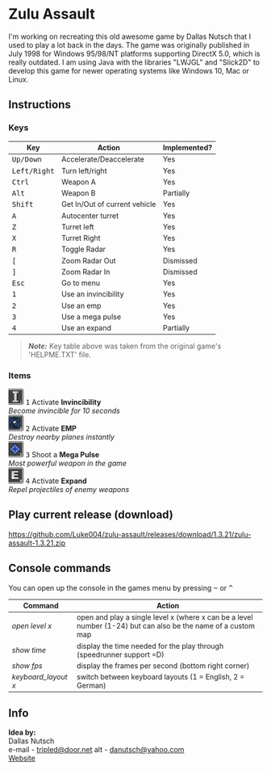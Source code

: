 # Zulu Assault
I'm working on recreating this old awesome game by Dallas Nutsch that I used to play a lot back in the days.
The game was originally published in July 1998 for Windows 95/98/NT platforms supporting DirectX 5.0, which is really outdated. I am using Java with the libraries "LWJGL" and "Slick2D" to develop this game for newer operating systems like Windows 10, Mac or Linux.

## Instructions

### Keys

|Key|Action|Implemented?|
|-----|------|-----------|
|<kbd>Up/Down</kbd>|Accelerate/Deaccelerate|Yes|
|<kbd>Left/Right</kbd>|Turn left/right|Yes|
|<kbd>Ctrl</kbd>|Weapon A|Yes|
|<kbd>Alt</kbd>|Weapon B|Partially|
|<kbd>Shift</kbd>|Get In/Out of current vehicle|Yes|
|<kbd>A</kbd>|Autocenter turret|Yes|
|<kbd>Z</kbd>|Turret left|Yes|
|<kbd>X</kbd>|Turret Right|Yes|
|<kbd>R</kbd>|Toggle Radar|Yes|
|<kbd>[</kbd>|Zoom Radar Out|Dismissed|
|<kbd>]</kbd>|Zoom Radar In|Dismissed|
|<kbd>Esc</kbd>|Go to menu|Yes|
|<kbd>1</kbd>|Use an invincibility  |Yes|
|<kbd>2</kbd>|Use an emp|Yes|
|<kbd>3</kbd>|Use a mega pulse|Yes|
|<kbd>4</kbd>|Use an expand |Partially|

> **_Note:_**  Key table above was taken from the original game's 'HELPME.TXT' file.

### Items
![invincibility item](https://github.com/Luke004/Zulu-Assault/blob/master/assets/items/invincibility/invincibility.png?raw=true)
<kbd>1</kbd> Activate **Invincibility**  
*Become invincible for 10 seconds*  
![emp item](https://github.com/Luke004/Zulu-Assault/blob/master/assets/items/emp/emp.png?raw=true)
<kbd>2</kbd> Activate **EMP**  
*Destroy nearby planes instantly*  
![mega pulse item](https://github.com/Luke004/Zulu-Assault/blob/master/assets/items/mega_pulse/mega_pulse.png?raw=true)
<kbd>3</kbd> Shoot a **Mega Pulse**  
*Most powerful weapon in the game*  
![expand item](https://github.com/Luke004/Zulu-Assault/blob/master/assets/items/expand/expand.png?raw=true)
<kbd>4</kbd> Activate **Expand**  
*Repel projectiles of enemy weapons*


## Play current release (download)
https://github.com/Luke004/zulu-assault/releases/download/1.3.21/zulu-assault-1.3.21.zip

## Console commands

You can open up the console in the games menu by pressing <kbd>~</kbd> or <kbd>^</kbd>

|Command|Action|
|-----|-----------|
|*open level x* |open and play a single level x (where x can be a level number (1-24) but can also be the name of a custom map|
|*show time* |display the time needed for the play through (speedrunner support =D)|
|*show fps* |display the frames per second (bottom right corner)|
|*keyboard_layout x* |switch between keyboard layouts (1 = English, 2 = German)|

## Info
**Idea by:**  
Dallas Nutsch  
 e-mail - tripled@door.net
 alt    - danutsch@yahoo.com  
[Website](www.door.net/arrowhead)
